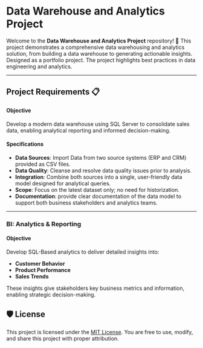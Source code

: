 # Data Warehouse and Analytics Project

Welcome to the **Data Warehouse and Analytics Project** repository! 🌟
This project demonstrates a comprehensive data warehousing and analytics solution, from building a data warehouse to generating actionable insights. Designed as a portfolio project.
The project highlights best practices in data engineering and analytics.

---

## Project Requirements 📋

#### Objective
Develop a modern data warehouse using SQL Server to consolidate sales data, enabling analytical reporting and informed decision-making.

#### Specifications
- **Data Sources**: Import Data from two source systems (ERP and CRM) provided as CSV files.
- **Data Quality**: Cleanse and resolve data quality issues prior to analysis.
- **Integration**: Combine both sources into a single, user-friendly data model designed for analytical queries.
- **Scope**: Focus on the latest dataset only; no need for historization.
- **Documentation**: provide clear documentation of the data model to support both business stakeholders and analytics teams.

---

### BI: Analytics & Reporting

#### Objective
Develop SQL-Based analytics to deliver detailed insights into:
- **Customer Behavior**
- **Product Performance**
- **Sales Trends**

These insights give stakeholders key business metrics and information, enabling strategic decision-making.

## 🛡️ License

This project is licensed under the [MIT License](LICENSE). You are free to use, modify, and share this project with proper attribution.
